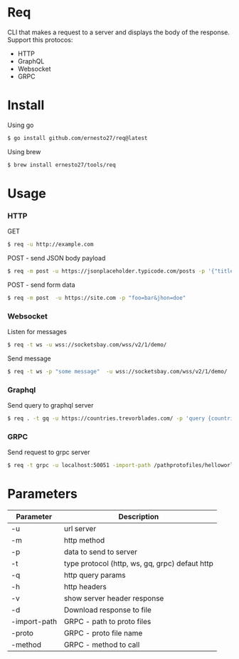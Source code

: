 # Req 
CLI that makes a request to a server and displays the body of the response.
Support this protocos:
- HTTP
- GraphQL
- Websocket
- GRPC

# Install

Using go 
```bash
$ go install github.com/ernesto27/req@latest
```

Using brew
```bash
$ brew install ernesto27/tools/req
```


# Usage 

### HTTP 

GET
```bash
$ req -u http://example.com
```

POST - send JSON body payload
```bash
$ req -m post -u https://jsonplaceholder.typicode.com/posts -p '{"title": "foo", "body": "bar", "userId": 1}'
```

POST - send form data
```bash
$ req -m post  -u https://site.com -p "foo=bar&jhon=doe"
```

### Websocket

Listen for messages
```bash
$ req -t ws -u wss://socketsbay.com/wss/v2/1/demo/
```

Send message
```bash
$ req -t ws -p "some message"  -u wss://socketsbay.com/wss/v2/1/demo/
```


### Graphql

Send query to graphql server
```bash 
$ req . -t gq -u https://countries.trevorblades.com/ -p 'query {countries {name}}'
```

### GRPC

Send request to grpc server
```bash
$ req -t grpc -u localhost:50051 -import-path /pathprotofiles/helloworld -proto helloworld.proto -p '{"name": "ernesto"}' -method helloworld.Greeter.SayHello
```


# Parameters

| Parameter | Description |
| --- | --- |
| -u | url server |
| -m | http method |
| -p | data to send to server  |
| -t | type protocol (http, ws, gq, grpc) defaut http |
| -q | http query params |
| -h | http headers |
| -v | show server header response |
| -d | Download response to file|
| -import-path | GRPC - path to proto files |
| -proto | GRPC - proto file name |
| -method | GRPC - method to call |



